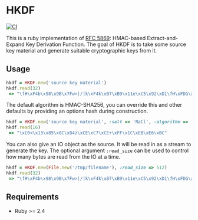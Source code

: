 # HKDF

[![CI](https://github.com/jtdowney/hkdf/actions/workflows/ci.yml/badge.svg)](https://github.com/jtdowney/hkdf/actions/workflows/ci.yml)

This is a ruby implementation of [RFC 5869](http://tools.ietf.org/html/rfc5869): HMAC-based Extract-and-Expand Key Derivation Function. The goal of HKDF is to take some source key material and generate suitable cryptographic keys from it.

## Usage

```ruby
hkdf = HKDF.new('source key material')
hkdf.read(32)
 => "\f#\xF4b\x98\x9B\x7Fw>|/|k\xF4k\xB7\xB9\x11e\xC5\x92\xD1\fH\xFDG\x94vt\xB4\x14\xCE"
```

The default algorithm is HMAC-SHA256, you can override this and other defaults by providing an options hash during construction.

```ruby
hkdf = HKDF.new('source key material', :salt => 'NaCl', :algorithm => 'SHA1', :info => 'the 411')
hkdf.read(16)
 => "\xC0<\x13\x85\x8C\x84z\xCE\xC7\xCE+\xFF\x1C\xEB\xE6\xBC"
```

You can also give an IO object as the source. It will be read in as a stream to generate the key. The optional argument `:read_size` can be used to control how many bytes are read from the IO at a time.

```ruby
hkdf = HKDF.new(File.new('/tmp/filename'), :read_size => 512)
hkdf.read(32)
 => "\f#\xF4b\x98\x9B\x7Fw>|/|k\xF4k\xB7\xB9\x11e\xC5\x92\xD1\fH\xFDG\x94vt\xB4\x14\xCE"
```

## Requirements

* Ruby >= 2.4
